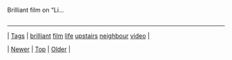 <!--
title: Brilliant film on &ldquo;Life as an upstairs neighbour&rdquo;
date: 2020-06-28T15:27:00.106Z
tags: brilliant, film, life, upstairs, neighbour, video
-->


Brilliant film on &ldquo;Li...

<video controls="controls" autoplay="autoplay" src="http://youtu.be/4IRB0sxw-YU" type="video/mp4" width="0" height="0"></video>

<!--BOTTOM-POST-NAVIGATION-->
---

| [Tags](tags.md) | [brilliant](tag-brilliant.md) [film](tag-film.md) [life](tag-life.md) [upstairs](tag-upstairs.md) [neighbour](tag-neighbour.md) [video](tag-video.md) |

| [Newer](138399703482.md) | [Top](index.md) | [Older](138688286469.md) |